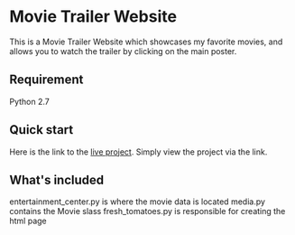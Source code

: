 # Movie Trailer Website
This is a Movie Trailer Website which showcases my favorite movies, and allows you to watch the trailer by clicking on the main poster.


## Requirement
Python 2.7


## Quick start
Here is the link to the [live project](https://ruthgendro.github.io/movie-trailer-website/).
Simply view the project via the link.

## What's included
entertainment_center.py is where the movie data is located
media.py contains the Movie slass
fresh_tomatoes.py is responsible for creating the html page